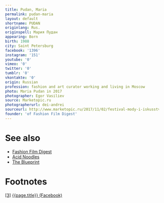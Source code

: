 ```yaml
---
title: Pudan, Maria
permalink: pudan-maria
layout: default
shortname: PUDAN
originlang: Rus.
originspell: Мария Пудан
appearing: Born
birth: 1988
city: Saint Petersburg
facebook: '1396'
instagram: '151'
youtube: '0'
vimeo: '0'
twitter: '0'
tumblr: '0'
vkontakte: '0'
origin: Russian
profession: fashion and art curator working and living in Moscow
photo: Maria Pudan in 2017
photographer: Egor Vasiliev
source: Marketopic.ru
photographerurl: dei-andrei
sourceurl: http://www.marketopic.ru/2017/11/02/festival-mody-i-iskusstva-art-of-fashion-4/
founder: 'of Fashion Film Digest'
---
```


# See also

+ [Fashion Film Digest](fashion-film-digest)
+ [Acid Noodles](acid-noodles)
+ [The Blueprint](blueprint-the)

# Footnotes

[[3]](#a3) <span id="f3"></span> [{{page.title}} (Facebook)](http://www.marketopic.ru/2017/11/02/festival-mody-i-iskusstva-art-of-fashion-4/)
